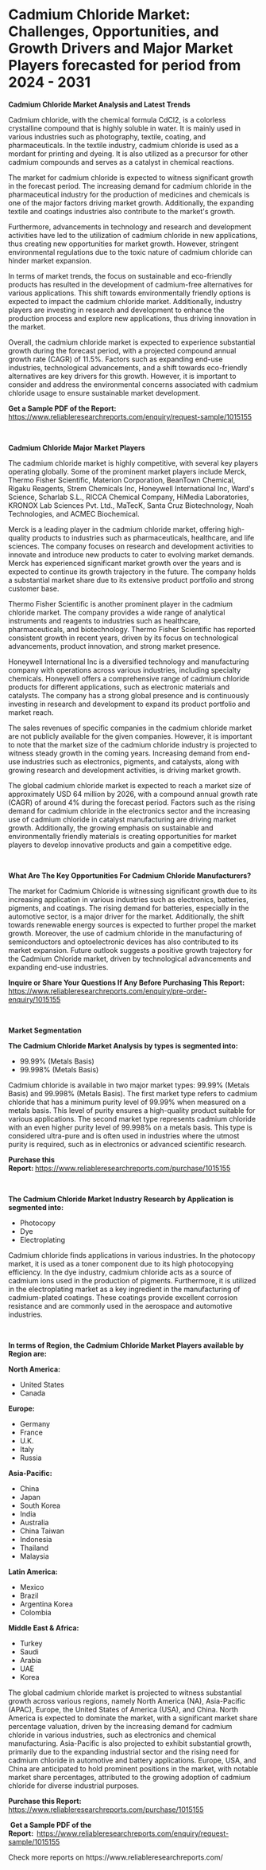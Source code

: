 <p><h1>Cadmium Chloride Market: Challenges, Opportunities, and Growth Drivers and Major Market Players forecasted for period from 2024 - 2031</h1></p><p><strong>Cadmium Chloride Market Analysis and Latest Trends</strong></p>
<p><p>Cadmium chloride, with the chemical formula CdCl2, is a colorless crystalline compound that is highly soluble in water. It is mainly used in various industries such as photography, textile, coating, and pharmaceuticals. In the textile industry, cadmium chloride is used as a mordant for printing and dyeing. It is also utilized as a precursor for other cadmium compounds and serves as a catalyst in chemical reactions.</p><p>The market for cadmium chloride is expected to witness significant growth in the forecast period. The increasing demand for cadmium chloride in the pharmaceutical industry for the production of medicines and chemicals is one of the major factors driving market growth. Additionally, the expanding textile and coatings industries also contribute to the market's growth. </p><p>Furthermore, advancements in technology and research and development activities have led to the utilization of cadmium chloride in new applications, thus creating new opportunities for market growth. However, stringent environmental regulations due to the toxic nature of cadmium chloride can hinder market expansion.</p><p>In terms of market trends, the focus on sustainable and eco-friendly products has resulted in the development of cadmium-free alternatives for various applications. This shift towards environmentally friendly options is expected to impact the cadmium chloride market. Additionally, industry players are investing in research and development to enhance the production process and explore new applications, thus driving innovation in the market.</p><p>Overall, the cadmium chloride market is expected to experience substantial growth during the forecast period, with a projected compound annual growth rate (CAGR) of 11.5%. Factors such as expanding end-use industries, technological advancements, and a shift towards eco-friendly alternatives are key drivers for this growth. However, it is important to consider and address the environmental concerns associated with cadmium chloride usage to ensure sustainable market development.</p></p>
<p><strong>Get a Sample PDF of the Report:&nbsp;</strong> <a href="https://www.reliableresearchreports.com/enquiry/request-sample/1015155">https://www.reliableresearchreports.com/enquiry/request-sample/1015155</a></p>
<p>&nbsp;</p>
<p><strong>Cadmium Chloride Major Market Players</strong></p>
<p><p>The cadmium chloride market is highly competitive, with several key players operating globally. Some of the prominent market players include Merck, Thermo Fisher Scientific, Materion Corporation, BeanTown Chemical, Rigaku Reagents, Strem Chemicals Inc, Honeywell International Inc, Ward's Science, Scharlab S.L., RICCA Chemical Company, HiMedia Laboratories, KRONOX Lab Sciences Pvt. Ltd., MaTecK, Santa Cruz Biotechnology, Noah Technologies, and ACMEC Biochemical. </p><p>Merck is a leading player in the cadmium chloride market, offering high-quality products to industries such as pharmaceuticals, healthcare, and life sciences. The company focuses on research and development activities to innovate and introduce new products to cater to evolving market demands. Merck has experienced significant market growth over the years and is expected to continue its growth trajectory in the future. The company holds a substantial market share due to its extensive product portfolio and strong customer base.</p><p>Thermo Fisher Scientific is another prominent player in the cadmium chloride market. The company provides a wide range of analytical instruments and reagents to industries such as healthcare, pharmaceuticals, and biotechnology. Thermo Fisher Scientific has reported consistent growth in recent years, driven by its focus on technological advancements, product innovation, and strong market presence.</p><p>Honeywell International Inc is a diversified technology and manufacturing company with operations across various industries, including specialty chemicals. Honeywell offers a comprehensive range of cadmium chloride products for different applications, such as electronic materials and catalysts. The company has a strong global presence and is continuously investing in research and development to expand its product portfolio and market reach.</p><p>The sales revenues of specific companies in the cadmium chloride market are not publicly available for the given companies. However, it is important to note that the market size of the cadmium chloride industry is projected to witness steady growth in the coming years. Increasing demand from end-use industries such as electronics, pigments, and catalysts, along with growing research and development activities, is driving market growth.</p><p>The global cadmium chloride market is expected to reach a market size of approximately USD 64 million by 2026, with a compound annual growth rate (CAGR) of around 4% during the forecast period. Factors such as the rising demand for cadmium chloride in the electronics sector and the increasing use of cadmium chloride in catalyst manufacturing are driving market growth. Additionally, the growing emphasis on sustainable and environmentally friendly materials is creating opportunities for market players to develop innovative products and gain a competitive edge.</p></p>
<p>&nbsp;</p>
<p><strong>What Are The Key Opportunities For Cadmium Chloride Manufacturers?</strong></p>
<p><p>The market for Cadmium Chloride is witnessing significant growth due to its increasing application in various industries such as electronics, batteries, pigments, and coatings. The rising demand for batteries, especially in the automotive sector, is a major driver for the market. Additionally, the shift towards renewable energy sources is expected to further propel the market growth. Moreover, the use of cadmium chloride in the manufacturing of semiconductors and optoelectronic devices has also contributed to its market expansion. Future outlook suggests a positive growth trajectory for the Cadmium Chloride market, driven by technological advancements and expanding end-use industries.</p></p>
<p><strong>Inquire or Share Your Questions If Any Before Purchasing This Report:</strong> <a href="https://www.reliableresearchreports.com/enquiry/pre-order-enquiry/1015155">https://www.reliableresearchreports.com/enquiry/pre-order-enquiry/1015155</a></p>
<p>&nbsp;</p>
<p><strong>Market Segmentation</strong></p>
<p><strong>The Cadmium Chloride Market Analysis by types is segmented into:</strong></p>
<p><ul><li>99.99% (Metals Basis)</li><li>99.998% (Metals Basis)</li></ul></p>
<p><p>Cadmium chloride is available in two major market types: 99.99% (Metals Basis) and 99.998% (Metals Basis). The first market type refers to cadmium chloride that has a minimum purity level of 99.99% when measured on a metals basis. This level of purity ensures a high-quality product suitable for various applications. The second market type represents cadmium chloride with an even higher purity level of 99.998% on a metals basis. This type is considered ultra-pure and is often used in industries where the utmost purity is required, such as in electronics or advanced scientific research.</p></p>
<p><strong>Purchase this Report:&nbsp;</strong><a href="https://www.reliableresearchreports.com/purchase/1015155">https://www.reliableresearchreports.com/purchase/1015155</a></p>
<p>&nbsp;</p>
<p><strong>The Cadmium Chloride Market Industry Research by Application is segmented into:</strong></p>
<p><ul><li>Photocopy</li><li>Dye</li><li>Electroplating</li></ul></p>
<p><p>Cadmium chloride finds applications in various industries. In the photocopy market, it is used as a toner component due to its high photocopying efficiency. In the dye industry, cadmium chloride acts as a source of cadmium ions used in the production of pigments. Furthermore, it is utilized in the electroplating market as a key ingredient in the manufacturing of cadmium-plated coatings. These coatings provide excellent corrosion resistance and are commonly used in the aerospace and automotive industries.</p></p>
<p>&nbsp;</p>
<p><strong>In terms of Region, the Cadmium Chloride Market Players available by Region are:</strong></p>
<p>
    <p> <strong> North America: </strong>
        <ul>
            <li>United States</li>
            <li>Canada</li>
        </ul>
        </p> 
    <p> <strong> Europe: </strong>
        <ul>
            <li>Germany</li>
            <li>France</li>
            <li>U.K.</li>
            <li>Italy</li>
            <li>Russia</li>
        </ul>
        </p> 
    <p> <strong> Asia-Pacific: </strong>
        <ul>
            <li>China</li>
            <li>Japan</li>
            <li>South Korea</li>
            <li>India</li>
            <li>Australia</li>
            <li>China Taiwan</li>
            <li>Indonesia</li>
            <li>Thailand</li>
            <li>Malaysia</li>
        </ul>
        </p> 
    <p> <strong> Latin America: </strong>
        <ul>
            <li>Mexico</li>
            <li>Brazil</li>
            <li>Argentina Korea</li>
            <li>Colombia</li>
        </ul>
        </p> 
    <p> <strong> Middle East & Africa: </strong>
        <ul>
            <li>Turkey</li>
            <li>Saudi</li>
            <li>Arabia</li>
            <li>UAE</li>
            <li>Korea</li>
        </ul>
    </p>
    </p>
<p><p>The global cadmium chloride market is projected to witness substantial growth across various regions, namely North America (NA), Asia-Pacific (APAC), Europe, the United States of America (USA), and China. North America is expected to dominate the market, with a significant market share percentage valuation, driven by the increasing demand for cadmium chloride in various industries, such as electronics and chemical manufacturing. Asia-Pacific is also projected to exhibit substantial growth, primarily due to the expanding industrial sector and the rising need for cadmium chloride in automotive and battery applications. Europe, USA, and China are anticipated to hold prominent positions in the market, with notable market share percentages, attributed to the growing adoption of cadmium chloride for diverse industrial purposes.</p></p>
<p><strong>Purchase this Report: </strong><a href="https://www.reliableresearchreports.com/purchase/1015155">https://www.reliableresearchreports.com/purchase/1015155</a></p>
<p>&nbsp;<strong>Get a Sample PDF of the Report:&nbsp;&nbsp;</strong><a href="https://www.reliableresearchreports.com/enquiry/request-sample/1015155">https://www.reliableresearchreports.com/enquiry/request-sample/1015155</a></p>
<p><strong></strong></p>
<p>Check more reports on https://www.reliableresearchreports.com/</p>